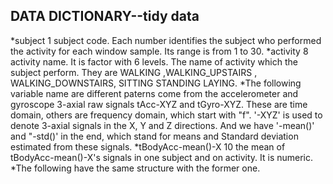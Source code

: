 ## DATA DICTIONARY--tidy data
*subject         1
    subject code. Each number identifies the subject who performed the 
    activity for each window sample. Its range is from 1 to 30. 
*activity        8
  activity name. It is factor with 6 levels. The name of activity which the subject perform.
  They are  WALKING ,WALKING_UPSTAIRS , WALKING_DOWNSTAIRS,  SITTING  STANDING  LAYING.
*The following variable name are different paterns come from the accelerometer and gyroscope 
  3-axial raw signals tAcc-XYZ and tGyro-XYZ. These are time domain, others are frequency domain, which start with "f".
  '-XYZ' is used to denote 3-axial signals in the X, Y and Z directions. And we have '-mean()' and "-std()' in the end,
  which stand for means and Standard deviation estimated from these signals.
*tBodyAcc-mean()-X     10
  the mean of tBodyAcc-mean()-X's signals in one subject and on activity. It is numeric.
*The following have the same structure with the former one.
